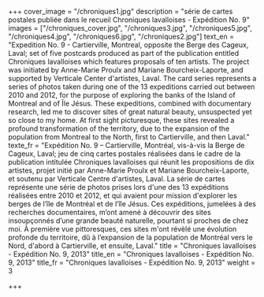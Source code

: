 +++
cover_image = "/chroniques1.jpg"
description = "série de cartes postales publiée dans le recueil Chroniques lavalloises - Expédition No. 9"
images = ["/chroniques_cover.jpg", "/chroniques3.jpg", "/chroniques5.jpg", "/chroniques4.jpg", "/chroniques6.jpg", "/chroniques2.jpg"]
text_en = "Expedition No. 9 - Cartierville, Montreal, opposite the Berge des Cageux, Laval; set of five postcards produced as part of the publication entitled Chroniques lavalloises which features proposals of ten artists. The project was initiated by Anne-Marie Proulx and Mariane Bourcheix-Laporte, and supported by Verticale Center d'artistes, Laval. The card series represents a series of photos taken during one of the 13 expeditions carried out between 2010 and 2012, for the purpose of exploring the banks of the Island of Montreal and of Île Jésus. These expeditions, combined with documentary research, led me to discover sites of great natural beauty, unsuspected yet so close to my home. At first sight picturesque, these sites revealed a profound transformation of the territory, due to the expansion of the population from Montreal to the North, first to Cartierville, and then Laval."
texte_fr = "Expédition No. 9 – Cartierville, Montréal, vis-à-vis la Berge de Cageux, Laval; jeu de cinq cartes postales réalisées dans le cadre de la publication intitulée Chroniques lavalloises qui réunit les propositions de dix artistes, projet initié par Anne-Marie Proulx et Mariane Bourcheix-Laporte, et soutenu par Verticale Centre d'artistes, Laval. La série de cartes représente une série de photos prises lors d'une des 13 expéditions réalisées entre 2010 et 2012, et qui avaient pour mission d'explorer les berges de l’île de Montréal et de l’île Jésus. Ces expéditions, jumelées à des recherches documentaires, m’ont amené à découvrir des sites insoupçonnés d’une grande beauté naturelle, pourtant si proches de chez moi. À première vue pittoresques, ces sites m'ont révèlé une évolution profonde du territoire, dû à l’expansion de la population de Montréal vers le Nord, d'abord à Cartierville, et ensuite, Laval."
title = "Chroniques lavalloises - Expédition No. 9, 2013"
title_en = "Chroniques lavalloises - Expédition No. 9, 2013"
title_fr = "Chroniques lavalloises - Expédition No. 9, 2013"
weight = 3

+++
